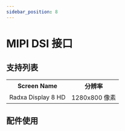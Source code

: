 ```yaml
---
sidebar_position: 8
---
```


# MIPI DSI 接口

## 支持列表

  <table>
    <tr>
      <th>Screen Name</th>
      <th>分辨率</th>
    </tr>
    <tr>
      <td>Radxa Display 8 HD</td>
      <td>1280x800 像素</td>
    </tr>
  </table>

## 配件使用
